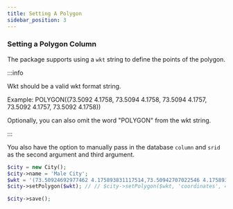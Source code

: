 ```yaml
---
title: Setting A Polygon
sidebar_position: 3
---
```


### Setting a Polygon Column

The package supports using a `wkt` string to define the points of the polygon.

:::info

Wkt should be a valid wkt format string.

Example: POLYGON((73.5092 4.1758, 73.5094 4.1758, 73.5094 4.1757, 73.5092 4.1757, 73.5092 4.1758))

Optionally, you can also omit the word "POLYGON" from the wkt string.

:::

You also have the option to manually pass in the database `column` and `srid` as the second argument and third argument.

```php
$city = new City();
$city->name = 'Male City';
$wkt = '(73.50924692977462 4.175893831117514,73.50942707022546 4.175893831117514,73.50942707022546 4.175714168882511,73.50924692977462 4.175714168882511,73.50924692977462 4.175893831117514)';
$city->setPolygon($wkt); // // $city->setPolygon($wkt, 'coordinates', 4326);

$city->save();
```
